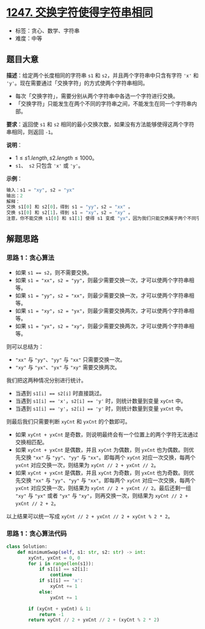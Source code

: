 # [1247. 交换字符使得字符串相同](https://leetcode.cn/problems/minimum-swaps-to-make-strings-equal/)

- 标签：贪心、数学、字符串
- 难度：中等

## 题目大意

**描述**：给定两个长度相同的字符串 `s1` 和 `s2`，并且两个字符串中只含有字符 `'x'` 和 `'y'`。现在需要通过「交换字符」的方式使两个字符串相同。

- 每次「交换字符」，需要分别从两个字符串中各选一个字符进行交换。
- 「交换字符」只能发生在两个不同的字符串之间，不能发生在同一个字符串内部。

**要求**：返回使 `s1` 和 `s2` 相同的最小交换次数，如果没有方法能够使得这两个字符串相同，则返回 `-1`。

**说明**：

- $1 \le s1.length, s2.length \le 1000$。
- `s1`、` s2` 只包含 `'x'` 或 `'y'`。

**示例**：

```Python
输入：s1 = "xy", s2 = "yx"
输出：2
解释：
交换 s1[0] 和 s2[0]，得到 s1 = "yy"，s2 = "xx" 。
交换 s1[0] 和 s2[1]，得到 s1 = "xy"，s2 = "xy" 。
注意，你不能交换 s1[0] 和 s1[1] 使得 s1 变成 "yx"，因为我们只能交换属于两个不同字符串的字符。
```

## 解题思路

### 思路 1：贪心算法

- 如果 `s1 == s2`，则不需要交换。
- 如果 `s1 = "xx"`，`s2 = "yy"`，则最少需要交换一次，才可以使两个字符串相等。
- 如果 `s1 = "yy"`，`s2 = "xx"`，则最少需要交换一次，才可以使两个字符串相等。
- 如果 `s1 = "xy"`，`s2 = "yx"`，则最少需要交换两次，才可以使两个字符串相等。
- 如果 `s1 = "yx"`，`s2 = "xy"`，则最少需要交换两次，才可以使两个字符串相等。

则可以总结为：

- `"xx"` 与 `"yy"`、`"yy"` 与 `"xx"` 只需要交换一次。
- `"xy"` 与 `"yx"`、`"yx"` 与 `"xy"` 需要交换两次。

我们把这两种情况分别进行统计。

- 当遇到 `s1[i] == s2[i]` 时直接跳过。
- 当遇到 `s1[i] == 'x'`，`s2[i] == 'y'` 时，则统计数量到变量 `xyCnt` 中。
- 当遇到 `s1[i] == 'y'`，`s2[i] == 'y'` 时，则统计数量到变量 `yxCnt` 中。

则最后我们只需要判断 `xyCnt` 和 `yxCnt` 的个数即可。

- 如果 `xyCnt + yxCnt` 是奇数，则说明最终会有一个位置上的两个字符无法通过交换相匹配。
- 如果 `xyCnt + yxCnt` 是偶数，并且 `xyCnt` 为偶数，则 `yxCnt` 也为偶数。则优先交换 `"xx"` 与 `"yy"`、`"yy"` 与 `"xx"`。即每两个 `xyCnt` 对应一次交换，每两个 `yxCnt` 对应交换一次，则结果为 `xyCnt // 2 + yxCnt // 2`。
- 如果 `xyCnt + yxCnt` 是偶数，并且 `xyCnt` 为奇数，则 `yxCnt` 也为奇数。则优先交换 `"xx"` 与 `"yy"`、`"yy"` 与 `"xx"`。即每两个 `xyCnt` 对应一次交换，每两个 `yxCnt` 对应交换一次，则结果为 `xyCnt // 2 + yxCnt // 2`。最后还剩一组 `"xy"` 与 `"yx"` 或者 `"yx"` 与 `"xy"`，则再交换一次，则结果为 `xyCnt // 2 + yxCnt // 2 + 2`。

以上结果可以统一写成 `xyCnt // 2 + yxCnt // 2 + xyCnt % 2 * 2`。

### 思路 1：贪心算法代码

```Python
class Solution:
    def minimumSwap(self, s1: str, s2: str) -> int:
        xyCnt, yxCnt = 0, 0
        for i in range(len(s1)):
            if s1[i] == s2[i]:
                continue
            if s1[i] == 'x':
                xyCnt += 1
            else:
                yxCnt += 1

        if (xyCnt + yxCnt) & 1:
            return -1
        return xyCnt // 2 + yxCnt // 2 + (xyCnt % 2 * 2)
```
